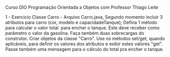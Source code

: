 Curso DIO Programação Orientada a Objetos com Professor Thiago Leite

1 - Exercicio Classe Carro - Arquivo Carro.java, Segundo momento incluir 3 atributos para carro (cor, modelo e capacidadeTanque);
Defina 1 método para calcular o valor total  para encher o tanque. Este deve receber como parâmetro o valor da gasolina. Faça também duas sobrecargas do construtor. Criar objetos da classe "Carro". Use os métodos set/get, quando aplicáveis, para definir os valores dos atributos e exibir estes valores "get". Passe também uma mensagem para o cálculo do total pra encher o tanque.



